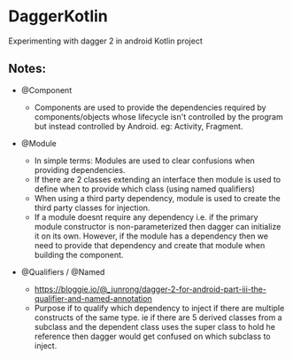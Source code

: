 # DaggerKotlin
Experimenting with dagger 2 in android Kotlin project

## Notes:

- @Component
  - Components are used to provide the dependencies required by components/objects whose lifecycle isn't controlled by the program but instead controlled by Android. eg: Activity, Fragment.
  
  
- @Module
  - In simple terms: Modules are used to clear confusions when providing dependencies.
  - If there are 2 classes extending an interface then module is used to define when to provide which class (using named qualifiers)
  - When using a third party dependency, module is used to create the third party classes for injection.
  - If a module doesnt require any dependency i.e. if the primary module constructor is non-parameterized then dagger can initialize it on its own. However, if the module has a dependency then we need to provide that dependency and create that module when building the component.


- @Qualifiers / @Named
  - https://bloggie.io/@_junrong/dagger-2-for-android-part-iii-the-qualifier-and-named-annotation
  - Purpose if to qualify which dependency to inject if there are multiple constructs of the same type. ie if there are 5 derived classes from a subclass and the dependent class uses the super class to  hold he reference then dagger would get confused on which subclass to inject.
